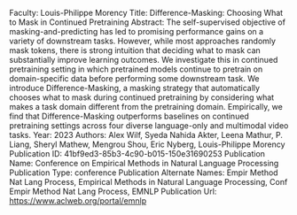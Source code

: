 Faculty: Louis-Philippe Morency
Title: Difference-Masking: Choosing What to Mask in Continued Pretraining
Abstract: The self-supervised objective of masking-and-predicting has led to promising performance gains on a variety of downstream tasks. However, while most approaches randomly mask tokens, there is strong intuition that deciding what to mask can substantially improve learning outcomes. We investigate this in continued pretraining setting in which pretrained models continue to pretrain on domain-specific data before performing some downstream task. We introduce Difference-Masking, a masking strategy that automatically chooses what to mask during continued pretraining by considering what makes a task domain different from the pretraining domain. Empirically, we find that Difference-Masking outperforms baselines on continued pretraining settings across four diverse language-only and multimodal video tasks.
Year: 2023
Authors: Alex Wilf, Syeda Nahida Akter, Leena Mathur, P. Liang, Sheryl Mathew, Mengrou Shou, Eric Nyberg, Louis-Philippe Morency
Publication ID: 41bf9ed3-85b3-4c90-b015-150e31690253
Publication Name: Conference on Empirical Methods in Natural Language Processing
Publication Type: conference
Publication Alternate Names: Empir Method Nat Lang Process, Empirical Methods in Natural Language Processing, Conf Empir Method Nat Lang Process, EMNLP
Publication Url: https://www.aclweb.org/portal/emnlp
